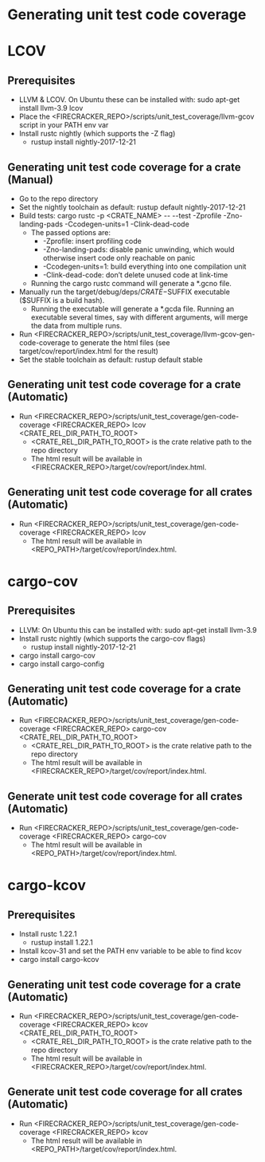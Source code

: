 Generating unit test code coverage
===========

# LCOV

## Prerequisites
* LLVM & LCOV. On Ubuntu these can be installed with: sudo apt-get install llvm-3.9 lcov
* Place the <FIRECRACKER_REPO>/scripts/unit_test_coverage/llvm-gcov script in your PATH env var
* Install rustc nightly (which supports the -Z flag)
  * rustup install nightly-2017-12-21

## Generating unit test code coverage for a crate (Manual)
* Go to the repo directory
* Set the nightly toolchain as default: rustup default nightly-2017-12-21
* Build tests: cargo rustc -p <CRATE_NAME> -- --test -Zprofile -Zno-landing-pads -Ccodegen-units=1 -Clink-dead-code
  * The passed options are:
    * -Zprofile: insert profiling code
    * -Zno-landing-pads: disable panic unwinding, which would otherwise insert code only reachable on panic
    * -Ccodegen-units=1: build everything into one compilation unit
    * -Clink-dead-code: don’t delete unused code at link-time
  * Running the cargo rustc command will generate a *.gcno file.
* Manually run the target/debug/deps/$CRATE-$SUFFIX executable ($SUFFIX is a build hash).
  * Running the executable will generate a *.gcda file. Running an executable several times, say with different arguments, will merge the data from multiple runs.
* Run <FIRECRACKER_REPO>/scripts/unit_test_coverage/llvm-gcov-gen-code-coverage to generate the html files (see target/cov/report/index.html for the result)
* Set the stable toolchain as default: rustup default stable

## Generating unit test code coverage for a crate (Automatic)
* Run <FIRECRACKER_REPO>/scripts/unit_test_coverage/gen-code-coverage <FIRECRACKER_REPO> lcov <CRATE_REL_DIR_PATH_TO_ROOT>
  * <CRATE_REL_DIR_PATH_TO_ROOT> is the crate relative path to the repo directory
  * The html result will be available in <FIRECRACKER_REPO>/target/cov/report/index.html.

## Generating unit test code coverage for all crates (Automatic)
* Run <FIRECRACKER_REPO>/scripts/unit_test_coverage/gen-code-coverage <FIRECRACKER_REPO> lcov
  * The html result will be available in <REPO_PATH>/target/cov/report/index.html.

# cargo-cov

## Prerequisites
* LLVM: On Ubuntu this can be installed with: sudo apt-get install llvm-3.9
* Install rustc nightly (which supports the cargo-cov flags)
  * rustup install nightly-2017-12-21
* cargo install cargo-cov
* cargo install cargo-config

## Generating unit test code coverage for a crate (Automatic)
* Run <FIRECRACKER_REPO>/scripts/unit_test_coverage/gen-code-coverage <FIRECRACKER_REPO> cargo-cov <CRATE_REL_DIR_PATH_TO_ROOT>
  * <CRATE_REL_DIR_PATH_TO_ROOT> is the crate relative path to the repo directory
  * The html result will be available in <FIRECRACKER_REPO>/target/cov/report/index.html.

## Generate unit test code coverage for all crates (Automatic)
* Run <FIRECRACKER_REPO>/scripts/unit_test_coverage/gen-code-coverage <FIRECRACKER_REPO> cargo-cov
  * The html result will be available in <REPO_PATH>/target/cov/report/index.html.

# cargo-kcov

## Prerequisites
* Install rustc 1.22.1
  * rustup install 1.22.1
* Install kcov-31 and set the PATH env variable to be able to find kcov
* cargo install cargo-kcov

## Generating unit test code coverage for a crate (Automatic)
* Run <FIRECRACKER_REPO>/scripts/unit_test_coverage/gen-code-coverage <FIRECRACKER_REPO> kcov <CRATE_REL_DIR_PATH_TO_ROOT>
  * <CRATE_REL_DIR_PATH_TO_ROOT> is the crate relative path to the repo directory
  * The html result will be available in <FIRECRACKER_REPO>/target/cov/report/index.html.

## Generate unit test code coverage for all crates (Automatic)
* Run <FIRECRACKER_REPO>/scripts/unit_test_coverage/gen-code-coverage <FIRECRACKER_REPO> kcov
  * The html result will be available in <REPO_PATH>/target/cov/report/index.html.
